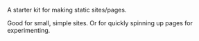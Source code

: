 A starter kit for making static sites/pages.

Good for small, simple sites. Or for quickly spinning up pages for experimenting.